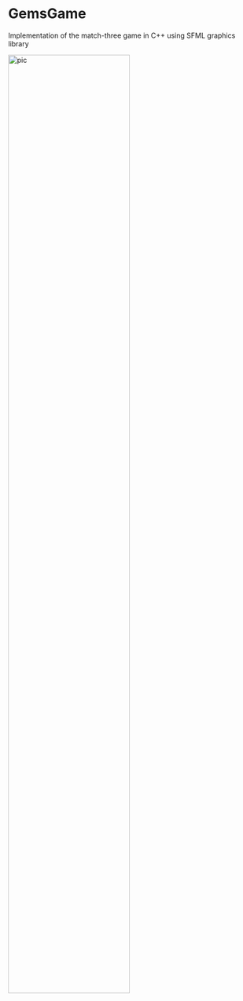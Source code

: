 # GemsGame
  Implementation of the match-three game in C++ using SFML graphics library
  
<img width="70%" alt="pic" src="https://github.com/user-attachments/assets/ac839cca-e741-40f0-af55-e89dff9ae4f2" />
